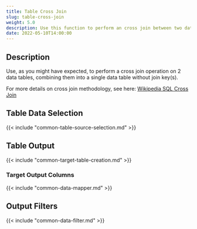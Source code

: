 ```yaml
---
title: Table Cross Join
slug: table-cross-join
weight: 5.0
description: Use this function to perform an cross join between two data tables
date: 2022-05-10T14:00:00
---
```



## Description


Use, as you might have expected, to perform a cross join operation on 2 data tables, combining them into a single data table without join key(s).


For more details on cross join methodology, see here: [Wikipedia SQL Cross Join](https://en.wikipedia.org/wiki/Join_%28SQL%29#Cross_join)



## Table Data Selection

{{< include "common-table-source-selection.md" >}}


## Table Output


{{< include "common-target-table-creation.md" >}}



### Target Output Columns


{{< include "common-data-mapper.md" >}}


## Output Filters


{{< include "common-data-filter.md" >}}


